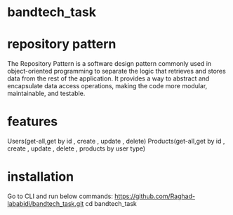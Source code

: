 # bandtech_task
# repository pattern
The Repository Pattern is a software design pattern commonly used in object-oriented programming to separate the logic that retrieves and stores data from the rest of the application. It provides a way to abstract and encapsulate data access operations, making the code more modular, maintainable, and testable.
# features
Users(get-all,get by id , create , update , delete)
Products(get-all,get by id , create , update , delete , products by user type)
# installation
Go to CLI and run below commands:
https://github.com/Raghad-lababidi/bandtech_task.git
cd bandtech_task

